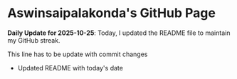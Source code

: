 # Aswinsaipalakonda's GitHub Page

**Daily Update for 2025-10-25**: Today, I updated the README file to maintain my GitHub streak.

This line has to be update with commit changes
 - Updated README with today's date 
